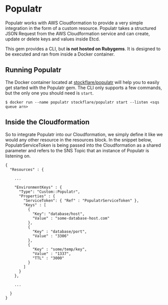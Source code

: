 # Populatr

Populatr works with AWS Cloudformation to provide a very simple integration in the form of a custom resource. Populatr takes a structured JSON Request from the AWS Cloudformation service and can create, update or delete keys and values inside Etcd.

This gem provides a CLI, but **is not hosted on Rubygems**. It is designed to be executed and ran from inside a Docker container.

## Running Populatr

The Docker container located at [stockflare/populatr]() will help you to easily get started with the Populatr gem. The CLI only supports a few commands, but the only one you should need is `start`.

`$ docker run --name populatr stockflare/populatr start --listen <sqs queue arn>`

## Inside the Cloudformation

So to integrate Populatr into our Cloudformation, we simply define it like we would any other resource in the resources block. In the snippet below, PopulatrServiceToken is being passed into the Cloudformation as a shared parameter and refers to the SNS Topic that an instance of Populatr is listening on.

```
{
  "Resources" : {

    ...

    "EnvironmentKeys" : {
      "Type": "Custom::Populatr",
      "Properties" : {
        "ServiceToken": { "Ref" : "PopulatrServiceToken" },
        "Keys" : [
          {
            "Key": "database/host",
            "Value" : "some-database-host.com"
          },
          {
            "Key" : "database/port",
            "Value" : "3306"
          },
          {
            "Key" : "some/temp/key",
            "Value" : "1337",
            "TTL" : "3000"
          }
        ]
      }
    },

    ...

  }
}
```
